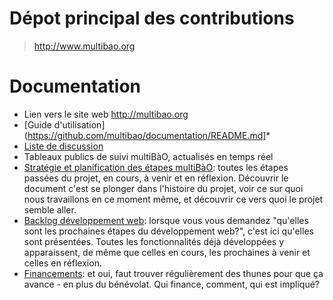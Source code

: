 # Dépot principal des contributions

> http://www.multibao.org

# Documentation

* Lien vers le site web http://multibao.org
* [Guide d'utilisation](https://github.com/multibao/documentation/README.md]* 
* [Liste de discussion](http://lists.imaginationforpeople.org/cgi-bin/mailman/listinfo/multibao)
* Tableaux publics de suivi multiBàO, actualisés en temps réel 
 * [Stratégie et planification des étapes multiBàO](https://trello.com/b/ISIRVbWW/strategie-et-planification-multibao): toutes les étapes passées du projet, en cours, à venir et en réflexion. Découvrir le document c'est se plonger dans l'histoire du projet, voir ce sur quoi nous travaillons en ce moment même, et découvrir ce vers quoi le projet semble aller. 
 * [Backlog développement web](https://trello.com/b/mBLjqR4T/backlog-site-web): lorsque vous vous demandez "qu'elles sont les prochaines étapes du développement web?", c'est ici qu'elles sont présentées. Toutes les fonctionnalités déjà développées y apparaissent, de même que celles en cours, les prochaines à venir et celles en réflexion. 
 * [Financements](https://trello.com/b/zF4W0qTE/financements-du-projet): et oui, faut trouver régulièrement des thunes pour que ça avance - en plus du bénévolat. Qui finance, comment, qui est impliqué? 
